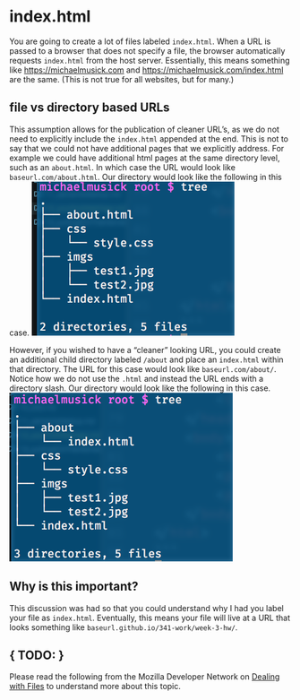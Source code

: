 # index.html
You are going to create a lot of files labeled `index.html`. When a URL is passed to a browser that does not specify a file, the browser automatically requests `index.html` from the host server. Essentially, this means something like https://michaelmusick.com and https://michaelmusick.com/index.html are the same. (This is not true for all websites, but for many.)

## file vs directory based URLs
This assumption allows for the publication of cleaner URL’s, as we do not need to explicitly include the `index.html` appended at the end. This is not to say that we could not have additional pages that we explicitly address. For example we could have additional html pages at the same directory level, such as an `about.html`. In which case the URL would look like `baseurl.com/about.html`. Our directory would look like the following in this case. 
![using explicit labeled documents](imgs/abouthtml.png)

However, if you wished to have a “cleaner” looking URL, you could create an additional child directory labeled `/about` and place an `index.html` within that directory. The URL for this case would look like `baseurl.com/about/`. Notice how we do not use the `.html` and instead the URL ends with a directory slash. Our directory would look like the following in this case. 
![using labeled directory labels for URLs](imgs/aboutdirectory.png)

## Why is this important?
This discussion was had so that you could understand why I had you label your file as `index.html`. Eventually, this means your file will live at a URL that looks something like `baseurl.github.io/341-work/week-3-hw/`.

## { TODO: }
Please read the following from the Mozilla Developer Network on [Dealing with Files](https://developer.mozilla.org/en-US/docs/Learn/Getting_started_with_the_web/Dealing_with_files) to understand more about this topic. 

